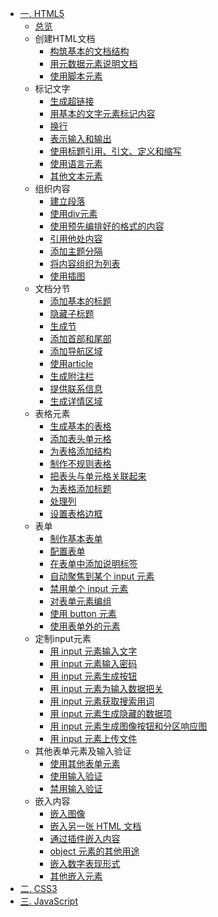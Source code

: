 * [一. HTML5](HTML5/HTML5.md)
    * [总览](HTML5/总览/总览.md)
    * 创建HTML文档
      * [构筑基本的文档结构](HTML5/创建HTML文档/构筑基本的文档结构/构筑基本的文档结构.md)
      * [用元数据元素说明文档](HTML5/创建HTML文档/用元数据元素说明文档/用元数据元素说明文档.md)
      * [使用脚本元素](HTML5/创建HTML文档/使用脚本元素/使用脚本元素.md)
    * 标记文字
      * [生成超链接](HTML5/标记文字/生成超链接/生成超链接.md)
      * [用基本的文字元素标记内容](HTML5/标记文字/用基本的文字元素标记内容/用基本的文字元素标记内容.md)
      * [换行](HTML5/标记文字/换行/换行.md)
      * [表示输入和输出](HTML5/标记文字/表示输入和输出/表示输入和输出.md)
      * [使用标题引用、引文、定义和缩写](HTML5/标记文字/使用标题引用引文定义和缩写/使用标题引用引文定义和缩写.md)
      * [使用语言元素](HTML5/标记文字/使用语言元素/使用语言元素.md)
      * [其他文本元素](HTML5/标记文字/其他文本元素/其他文本元素.md)
    * 组织内容
      * [建立段落](HTML5/组织内容/建立段落/建立段落.md)
      * [使用div元素](HTML5/组织内容/使用div元素/使用div元素.md)
      * [使用预先编排好的格式的内容](HTML5/组织内容/使用预先编排好格式的内容/使用预先编排好格式的内容.md)
      * [引用他处内容](HTML5/组织内容/引用他处内容/引用他处内容.md)
      * [添加主题分隔](HTML5/组织内容/添加主题分隔/添加主题分隔.md)
      * [将内容组织为列表](HTML5/组织内容/将内容组织为列表/将内容组织为列表.md)
      * [使用插图](HTML5/组织内容/使用插图/使用插图.md)
    * 文档分节
      * [添加基本的标题](HTML5/文档分节/添加基本的标题/添加基本的标题.md)
      * [隐藏子标题](HTML5/文档分节/隐藏子标题/隐藏子标题.md)
      * [生成节](HTML5/文档分节/生成节/生成节.md)
      * [添加首部和尾部](HTML5/文档分节/添加首部和尾部/添加首部和尾部.md)
      * [添加导航区域](HTML5/文档分节/添加导航区域/添加导航区域.md)
      * [使用article](HTML5/文档分节/使用article/使用article.md)
      * [生成附注栏](HTML5/文档分节/生成附注栏/生成附注栏.md)
      * [提供联系信息](HTML5/文档分节/提供联系信息/提供联系信息.md)
      * [生成详情区域](HTML5/文档分节/生成详情区域/生成详情区域.md)
    * 表格元素
      * [生成基本的表格](HTML5/表格元素/生成基本的表格/生成基本的表格.md)
      * [添加表头单元格](HTML5/表格元素/添加表头单元格/添加表头单元格.md)
      * [为表格添加结构](HTML5/表格元素/为表格添加结构/为表格添加结构.md)
      * [制作不规则表格](HTML5/表格元素/制作不规则表格/制作不规则表格.md)
      * [把表头与单元格关联起来](HTML5/表格元素/把表头与单元格关联起来/把表头与单元格关联起来.md)
      * [为表格添加标题](HTML5/表格元素/为表格添加标题/为表格添加标题.md)
      * [处理列](HTML5/表格元素/处理列/处理列.md)
      * [设置表格边框](HTML5/表格元素/设置表格边框/设置表格边框.md)
    * 表单
      * [制作基本表单](HTML5/表单/制作基本表单/制作基本表单.md)
      * [配置表单](HTML5/表单/配置表单/配置表单.md)
      * [在表单中添加说明标签](HTML5/表单/在表单中添加说明标签/在表单中添加说明标签.md)
      * [自动聚焦到某个 input 元素](HTML5/表单/自动聚焦到某个input元素/自动聚焦到某个input元素.md)
      * [禁用单个 input 元素](HTML5/表单/禁用单个input元素/禁用单个input元素.md)
      * [对表单元素编组](HTML5/表单/对表单元素编组/对表单元素编组.md)
      * [使用 button 元素](HTML5/表单/使用button元素/使用button元素.md)
      * [使用表单外的元素](HTML5/表单/使用表单外的元素/使用表单外的元素.md)
    * 定制input元素
      * [用 input 元素输入文字](HTML5/定制input元素/用input元素输入文字/用input元素输入文字.md)
      * [用 input 元素输入密码](HTML5/定制input元素/用input元素输入密码/用input元素输入密码.md)
      * [用 input 元素生成按钮](HTML5/定制input元素/用input元素生成按钮/用input元素生成按钮.md)
      * [用 input 元素为输入数据把关](HTML5/定制input元素/用input元素为输入数据把关/用input元素为输入数据把关.md)
      * [用 input 元素获取搜索用词](HTML5/定制input元素/用input元素获取搜索用词/用input元素获取搜索用词.md)
      * [用 input 元素生成隐藏的数据项](HTML5/定制input元素/用input元素生成隐藏的数据项/用input元素生成隐藏的数据项.md)
      * [用 input 元素生成图像按钮和分区响应图](HTML5/定制input元素/用input元素生成图像按钮和分区响应图/用input元素生成图像按钮和分区响应图.md)
      * [用 input 元素上传文件](HTML5/定制input元素/用input元素上传文件/用input元素上传文件.md)
    * 其他表单元素及输入验证
      * [使用其他表单元素](HTML5/其他表单元素及输入验证/使用其他表单元素/使用其他表单元素.md)
      * [使用输入验证](HTML5/其他表单元素及输入验证/使用输入验证/使用输入验证.md)
      * [禁用输入验证](HTML5/其他表单元素及输入验证/禁用输入验证/禁用输入验证.md)
    * 嵌入内容
      * [嵌入图像](HTML5/嵌入内容/嵌入图像/嵌入图像.md)
      * [嵌入另一张 HTML 文档](HTML5/嵌入内容/嵌入另一张HTML文档/嵌入另一张HTML文档.md)
      * [通过插件嵌入内容](HTML5/嵌入内容/通过插件嵌入内容/通过插件嵌入内容.md)
      * [object 元素的其他用途](HTML5/嵌入内容/object元素的其他用途/object元素的其他用途.md)
      * [嵌入数字表现形式](HTML5/嵌入内容/嵌入数字表现形式/嵌入数字表现形式.md)
      * [其他嵌入元素](HTML5/嵌入内容/其他嵌入元素/其他嵌入元素.md)
* [二. CSS3](CSS3/CSS3.md)
* [三. JavaScript](JavaScript/JavaScript.md)

